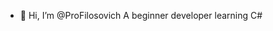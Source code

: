 - 👋 Hi, I’m @ProFilosovich
A beginner developer learning C#
<!---
ProFilosovich/ProFilosovich is a ✨ special ✨ repository because its `README.md` (this file) appears on your GitHub profile.
You can click the Preview link to take a look at your changes.
--->
